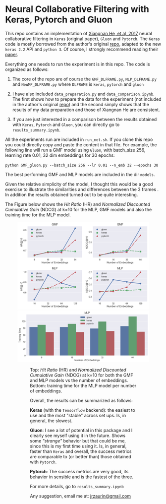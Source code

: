 # Neural Collaborative Filtering with Keras, Pytorch and Gluon

This repo contains an implementation of [Xiangnan He, et al,
2017](https://www.comp.nus.edu.sg/~xiangnan/papers/ncf.pdf) neural
collaborative filtering in `Keras` (original paper), `Gluon` and `Pytorch`.
The `Keras` code is mostly borrowed from the author's original
[repo](https://github.com/hexiangnan/neural_collaborative_filtering), adapted
to the new `keras 2.2` API and `python 3`. Of course, I strongly recommend
reading their [paper](https://www.comp.nus.edu.sg/~xiangnan/papers/ncf.pdf).

Everything one needs to run the experiment is in this repo. The code is
organized as follows:

1. The core of the repo are of course the `GMF_DLFRAME.py`,
`MLP_DLFRAME.py` and `NeuMF_DLFRAME.py` where `DLFRAME` is `keras`,
`pytorch` and `gluon`

2. I have also included `data_preparation.py` and `data_comparison.ipynb`. The
first shows how to prepare the data for the experiment (not included in the
author's original
[repo](https://github.com/hexiangnan/neural_collaborative_filtering)) and the
second simply shows that the results of my data preparation and those of
Xiangnan He are consistent.

3. If you are just interested in a comparison between the results obtained
with `Keras`, `Pytorch` and `Gluon`, you can directly go to
`results_summary.ipynb`.

All the experiments run are included in  `run_net.sh`. If you clone this repo you could directly copy and paste the content in that file. For example, the following line will run a GMF model using `Gluon`, with batch_size 256, learning rate 0.01, 32 dim embeddings for 30 epochs:

`python GMF_gluon.py --batch_size 256 --lr 0.01 --n_emb 32 --epochs 30`

The best performing GMF and MLP models are included in the dir `models`.

Given the relative simplicity of the model, I thought this would be a good
exercise to illustrate the similarities and differences between the 3 frames .
In addition the results obtained turned out to be quite interesting.

The Figure below shows the *Hit Ratio* (HR) and *Normalized Discounted
Cumulative Gain* (NDCG) at k=10 for the MLP, GMF models and also the training
time for the MLP model.

<figure>
<img src="docs/images/metrics_vs_n_emb.png" alt="drawing" width="700"/ >
<img src="docs/images/train_time_vs_n_emb.png" alt="drawing" width="700"/ >
<figure>

Top: *Hit Ratio* (HR) and *Normalized Discounted Cumulative Gain* (NDCG) at
k=10 for both the GMF and MLP models vs the number of embeddings. Bottom:
training time for the MLP model per number of embeddings.

Overall, the results can be summarized as follows:

**Keras** (with the `Tensorflow` backend): the easiest to use and the most "stable" across set ups. Is, in general, the slowest.

**Gluon**: I see a lot of potential in this package and I clearly see myself using it in the future. Shows some *"strange"* behavior but that could be me, since this is my first time using it. Is, in general, faster than `Keras` and overall, the success metrics are comparable to (or better than) those obtained with `Pytorch`.

**Pytorch**: The success metrics are very good, its behavior in sensible and is the fastest of the three.



For more details, go to `results_summary.ipynb`

Any suggestion, email me at: jrzaurin@gmail.com